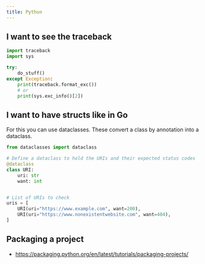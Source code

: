 ```yaml
---
title: Python
---
```


## I want to see the traceback 

``` python
import traceback
import sys

try:
    do_stuff()
except Exception:
    print(traceback.format_exc())
    # or
    print(sys.exc_info()[2])
```

## I want to have structs like in Go
For this you can use dataclasses. These convert a class by annotation into a dataclass.
```python
from dataclasses import dataclass

# Define a dataclass to hold the URIs and their expected status codes
@dataclass
class URI:
    uri: str
    want: int


# List of URIs to check
uris = [
    URI(uri="https://www.example.com", want=200),
    URI(uri="https://www.nonexistentwebsite.com", want=404),
]
```
## Packaging a project

- https://packaging.python.org/en/latest/tutorials/packaging-projects/

